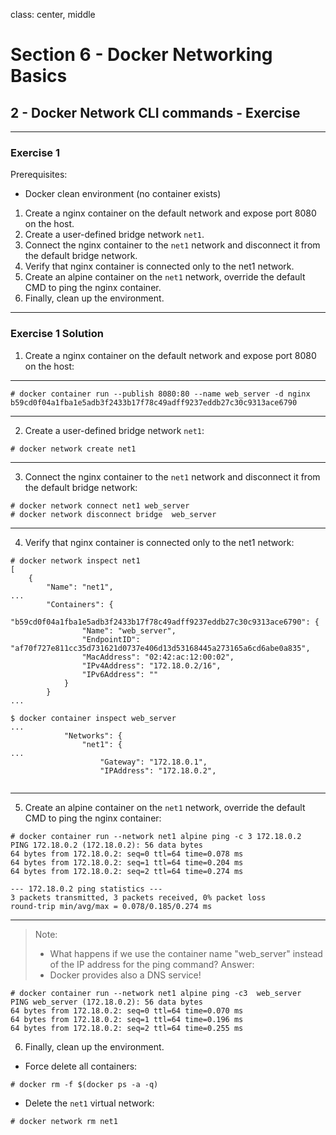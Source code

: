 class: center, middle
# Section 6 - Docker Networking Basics
## 2 - Docker Network CLI commands - Exercise

---

### Exercise 1
Prerequisites:
 - Docker clean environment (no container exists)

 1. Create a nginx container on the default network and expose port 8080 on the host.
 2. Create a user-defined bridge network `net1`.
 3. Connect the nginx container to the `net1` network and disconnect it from the default bridge network.
 4. Verify that nginx container is connected only to the net1 network.
 5. Create an alpine container on the `net1` network, override the default CMD to ping the nginx container.
 6. Finally, clean up the environment.
 
--- 
### Exercise 1 Solution
 1. Create a nginx container on the default network and expose port 8080 on the host:
---
```terminal
# docker container run --publish 8080:80 --name web_server -d nginx
b59cd0f04a1fba1e5adb3f2433b17f78c49adff9237eddb27c30c9313ace6790
```
---
 2. Create a user-defined bridge network `net1`:
```terminal
# docker network create net1
```
---
 3. Connect the nginx container to the `net1` network and disconnect it from the default bridge network:
```terminal
# docker network connect net1 web_server
# docker network disconnect bridge  web_server
```
---
 4. Verify that nginx container is connected only to the net1 network:

```terminal
# docker network inspect net1
[
    {
        "Name": "net1",
...
        "Containers": {
            "b59cd0f04a1fba1e5adb3f2433b17f78c49adff9237eddb27c30c9313ace6790": {
                "Name": "web_server",
                "EndpointID": "af70f727e811cc35d731621d0737e406d13d53168445a273165a6cd6abe0a835",
                "MacAddress": "02:42:ac:12:00:02",
                "IPv4Address": "172.18.0.2/16",
                "IPv6Address": ""
            }
        }
...

$ docker container inspect web_server
...
            "Networks": {
                "net1": {
...
                    "Gateway": "172.18.0.1",
                    "IPAddress": "172.18.0.2",


```
---
5. Create an alpine container on the `net1` network, override the default CMD to ping the nginx container:
```terminal
# docker container run --network net1 alpine ping -c 3 172.18.0.2
PING 172.18.0.2 (172.18.0.2): 56 data bytes
64 bytes from 172.18.0.2: seq=0 ttl=64 time=0.078 ms
64 bytes from 172.18.0.2: seq=1 ttl=64 time=0.204 ms
64 bytes from 172.18.0.2: seq=2 ttl=64 time=0.274 ms

--- 172.18.0.2 ping statistics ---
3 packets transmitted, 3 packets received, 0% packet loss
round-trip min/avg/max = 0.078/0.185/0.274 ms
```
---
> Note: 
>  - What happens if we use the container name "web_server" instead of the IP address for the ping command?
> Answer: 
> - Docker provides also a DNS service!

```terminal
# docker container run --network net1 alpine ping -c3  web_server
PING web_server (172.18.0.2): 56 data bytes
64 bytes from 172.18.0.2: seq=0 ttl=64 time=0.070 ms
64 bytes from 172.18.0.2: seq=1 ttl=64 time=0.196 ms
64 bytes from 172.18.0.2: seq=2 ttl=64 time=0.255 ms
```

 6. Finally, clean up the environment.
 - Force delete all containers:
```terminal
# docker rm -f $(docker ps -a -q)
```
- Delete the `net1` virtual network:
```terminal
# docker network rm net1
```
